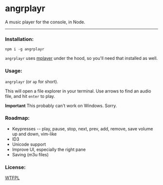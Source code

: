 # angrplayr

A music player for the console, in Node.

--------

### Installation:

`npm i -g angrplayr`

`angrplayr` uses [mplayer](http://www.mplayerhq.hu/design7/dload.html) under the
hood, so you'll need that installed as well.

### Usage:

`angrplayr` (or `ap` for short).

This will open a file explorer in your terminal. Use arrows to find an audio
file, and hit `enter` to play.

**Important** This probably can't work on Windows. Sorry.

### Roadmap:

* Keypresses -- play, pause, stop, next, prev, add, remove, save volume up and down, vim-like
* ID3
* Unicode support
* Improve UI, especially the right pane
* Saving (m3u files)

### License:

[WTFPL](LICENSE.md)
